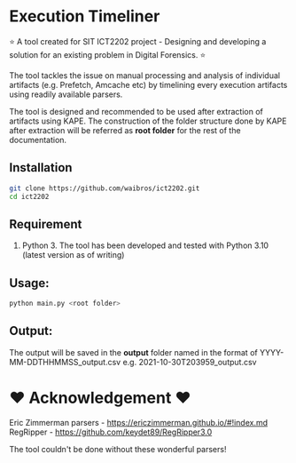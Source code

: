 # Execution Timeliner

:star: A tool created for SIT ICT2202 project - Designing and developing a solution for an existing problem in Digital Forensics. :star:

The tool tackles the issue on manual processing and analysis of individual artifacts (e.g. Prefetch, Amcache etc) by timelining every execution artifacts using readily available parsers. 

The tool is designed and recommended to be used after extraction of artifacts using KAPE. The construction of the folder structure done by KAPE after extraction will be referred as **root folder** for the rest of the documentation. 

## Installation
```bash
git clone https://github.com/waibros/ict2202.git 
cd ict2202
```

## Requirement
1. Python 3. The tool has been developed and tested with Python 3.10 (latest version as of writing)

## Usage:
```bash
python main.py <root folder>
```

## Output:
The output will be saved in the **output** folder named in the format of YYYY-MM-DDTHHMMSS_output.csv e.g. 2021-10-30T203959_output.csv 


# :heart: Acknowledgement :heart:
Eric Zimmerman parsers - https://ericzimmerman.github.io/#!index.md <br/>
RegRipper - https://github.com/keydet89/RegRipper3.0 

The tool couldn't be done without these wonderful parsers! 